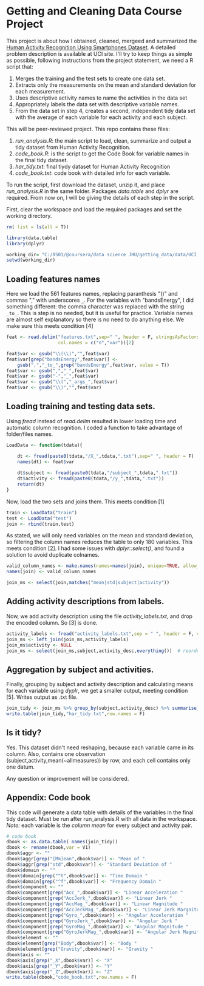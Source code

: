 # Getting and Cleaning Data Course Project

This project is about how I obtained, cleaned, mergeed and summarized the [Human Activity Recognition Using Smartphones Dataset](http://archive.ics.uci.edu/ml/datasets/Human+Activity+Recognition+Using+Smartphones). A detailed problem description is available at UCI site. I'll try to keep things as simple as possible, following instructions from the project statement, we need a R script that:

1. Merges the training and the test sets to create one data set.
2. Extracts only the measurements on the mean and standard deviation for each measurement.
3. Uses descriptive activity names to name the activities in the data set
4. Appropriately labels the data set with descriptive variable names.
5. From the data set in step 4, creates a second, independent tidy data set with the average of each variable for each activity and each subject.

This will be peer-reviewed project. This repo contains these files:

1. _run_analysis.R_: the main script to load, clean, summarize and output a tidy dataset from Human Activity Recognition.
2. _code_book.R_: is the script to get the Code Book for variable names in the final tidy dataset.
3. _har_tidy.txt_: final tiydy dataset for Human Activity Recognition
4. _code_book.txt_: code book with detailed info for each variable.

To run the script, first download the dataset, unzip it, and place _run_analysis.R_ in the same folder. Packages *data.table* and *dplyr* are required. From now on, I will be giving the details of each step in the script. 

First, clear the workspace and load the required packages and set the working directory.

```R
rm( list = ls(all = T))

library(data.table)
library(dplyr)

working_dir= "C:/0501/@coursera/data science JHU/getting_data/data/UCI HAR Dataset"
setwd(working_dir)
```
## Loading features names

Here we load the 561 features names, replacing paranthesis "()" and commas "," with underscores `_`.
For the variables with "bandsEnergy", I did something different: the comma character was replaced with the string `_to_`. This is step is no needed, but it is useful for practice. Variable names are almost self explanatory so there is no need to do anything else. We make sure this meets condition [4]

```R
feat <- read.delim("features.txt",sep=" ", header = F, stringsAsFactors = F,
                   col.names = c("n","var"))[2]

feat$var <- gsub("\\(\\)","",feat$var)
feat$var[grep("bandsEnergy",feat$var)] <-
    gsub(",","_to_",grep("bandsEnergy",feat$var, value = T))
feat$var <- gsub(",","_",feat$var)
feat$var <- gsub("-","_",feat$var)
feat$var <- gsub("\\(","_args_",feat$var)
feat$var <- gsub("\\)","",feat$var)
```

## Loading training and testing data sets.

Using _fread_ instead of _read.delim_ resulted in lower loading time and automatic column recognition. I coded a function to take advantage of folder/files names.

```R
LoadData <- function(tdata){

    dt <- fread(paste0(tdata,"/X_",tdata,".txt"),sep=" ", header = F)
    names(dt) <- feat$var
    
    dt$subject <- fread(paste0(tdata,"/subject_",tdata,".txt"))
    dt$activity <- fread(paste0(tdata,"/y_",tdata,".txt"))
    return(dt)
}
```

Now, load the two sets and joins them. This meets condition [1] 
```R
train <- LoadData("train")
test <- LoadData("test")
join <- rbind(train,test)
```
As stated, we will only need variables on the mean and standard deviation, so filtering the column names reduces the table to only 180 variables. This meets condition [2]. I had some issues with _dplyr::select()_, and found a solution to avoid duplicate colnames. 

```R
valid_column_names <- make.names(names=names(join), unique=TRUE, allow_ = TRUE)
names(join) <- valid_column_names

join_ms <- select(join,matches("mean|std|subject|activity"))
```
## Adding activity descriptions from labels.

Now, we add activity description using the file _activity_labels.txt_, and drop the encoded column. So [3] is done.

```R
activity_labels <- fread("activity_labels.txt",sep = " ", header = F, col.names = c("activity","activity_desc"))
join_ms <- left_join(join_ms,activity_labels)
join_ms$activity <- NULL
join_ms <- select(join_ms,subject,activity_desc,everything())  # reorder columns
```

## Aggregation by subject and activities.
Finally, grouping by subject and activity description and calculating means for each variable using _dyplr_, we get a smaller output, meeting condition [5]. Writes output as .txt file.
```R
join_tidy <- join_ms %>% group_by(subject,activity_desc) %>% summarise_all(funs(mean))
write.table(join_tidy,"har_tidy.txt",row.names = F)
```

## Is it tidy?
Yes. This dataset didn't need reshaping, because each variable came in its column. Also, contains one observation (subject,activity,mean(~allmeasures)) by row, and each cell contains only one datum.

Any question or improvement will be considered.

## Appendix: Code book
This code will generate a data table with details of the variables in the final tidy dataset. Must be run after run_analysis.R with all data in the workspace.
*Note:* each variable is the *column mean* for every subject and activity pair. 

```R
# code book
dbook <- as.data.table( names(join_tidy))
dbook <- rename(dbook,var = V1)
dbook$aggr <- "" 
dbook$aggr[grep("[Mm]ean",dbook$var)] <- "Mean of "
dbook$aggr[grep("std",dbook$var)] <- "Standard Deviation of "
dbook$domain <- "" 
dbook$domain[grep("^t",dbook$var)] <- "Time Domain "
dbook$domain[grep("^f",dbook$var)] <- "Frequency Domain "
dbook$component <- "" 
dbook$component[grep("Acc_",dbook$var)] <- "Linear Acceleration "
dbook$component[grep("AccJerk_",dbook$var)] <- "Linear Jerk "
dbook$component[grep("AccMag_",dbook$var)] <- "Linear Magnitude "
dbook$component[grep("AccJerkMag_",dbook$var)] <- "Linear Jerk Margnitude"
dbook$component[grep("Gyro_",dbook$var)] <- "Angular Acceleration "
dbook$component[grep("GyroJerk_",dbook$var)] <- "Angular Jerk "
dbook$component[grep("GyroMag_",dbook$var)] <- "Angular Magnitude "
dbook$component[grep("GyroJerkMag_",dbook$var)] <- "Angular Jerk Magnitude "
dbook$element <- ""
dbook$element[grep("Body",dbook$var)] <- "Body "
dbook$element[grep("Gravity",dbook$var)] <- "Gravity "
dbook$axis <- ""
dbook$axis[grep("_X",dbook$var)] <- "X"
dbook$axis[grep("_Y",dbook$var)] <- "Y"
dbook$axis[grep("_Z",dbook$var)] <- "Z"
write.table(dbook,"code_book.txt",row.names = F)
```

